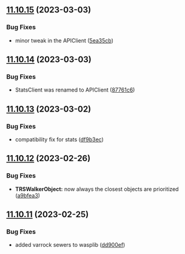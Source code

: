 ## [11.10.15](https://github.com/Torwent/WaspLib/compare/v11.10.14...v11.10.15) (2023-03-03)


### Bug Fixes

* minor tweak in the APIClient ([5ea35cb](https://github.com/Torwent/WaspLib/commit/5ea35cb746119ec947a347ab9a2807bb7f1bd56e))



## [11.10.14](https://github.com/Torwent/WaspLib/compare/v11.10.13...v11.10.14) (2023-03-03)


### Bug Fixes

* StatsClient was renamed to APIClient ([87761c6](https://github.com/Torwent/WaspLib/commit/87761c6cdff009843d496cc7f215e30b89996016))



## [11.10.13](https://github.com/Torwent/WaspLib/compare/v11.10.12...v11.10.13) (2023-03-02)


### Bug Fixes

* compatibility fix for stats ([df9b3ec](https://github.com/Torwent/WaspLib/commit/df9b3ecd0447c23663557956e61e123f3c019c14))



## [11.10.12](https://github.com/Torwent/WaspLib/compare/v11.10.11...v11.10.12) (2023-02-26)


### Bug Fixes

* **TRSWalkerObject:** now always the closest objects are prioritized ([a9bfea3](https://github.com/Torwent/WaspLib/commit/a9bfea3a556d66654a30c83b09f5464c1f86356e))



## [11.10.11](https://github.com/Torwent/WaspLib/compare/v11.10.10...v11.10.11) (2023-02-25)


### Bug Fixes

* added varrock sewers to wasplib ([dd900ef](https://github.com/Torwent/WaspLib/commit/dd900ef57fa2bf83944ed8451adaba5ab0cf7b28))



